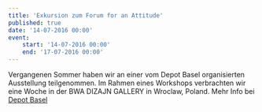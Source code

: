```yaml
---
title: 'Exkursion zum Forum for an Attitude'
published: true
date: '14-07-2016 00:00'
event:
    start: '14-07-2016 00:00'
    end: '17-07-2016 00:00'
---
```


Vergangenen Sommer haben wir an einer vom Depot Basel organisierten Ausstellung teilgenommen. Im Rahmen eines Workshops verbrachten wir eine Woche in der BWA DIZAJN GALLERY in Wroclaw, Poland. Mehr Info bei [Depot Basel](http://onlinedepot.ch/content/forum-for-an-attitude-forum-postaw/)